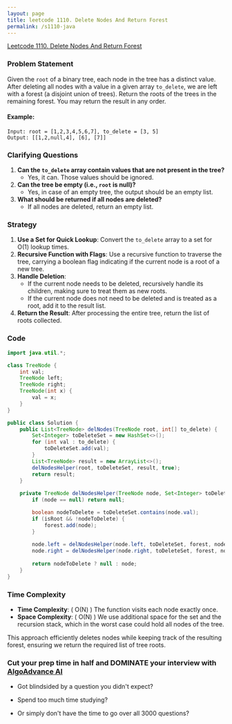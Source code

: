 ```yaml
---
layout: page
title: leetcode 1110. Delete Nodes And Return Forest
permalink: /s1110-java
---
```

[Leetcode 1110. Delete Nodes And Return Forest](https://algoadvance.github.io/algoadvance/l1110)
### Problem Statement
Given the `root` of a binary tree, each node in the tree has a distinct value. After deleting all nodes with a value in a given array `to_delete`, we are left with a forest (a disjoint union of trees). Return the roots of the trees in the remaining forest. You may return the result in any order.

#### Example:
```
Input: root = [1,2,3,4,5,6,7], to_delete = [3, 5]
Output: [[1,2,null,4], [6], [7]]
```

### Clarifying Questions
1. **Can the `to_delete` array contain values that are not present in the tree?**
   - Yes, it can. Those values should be ignored.
2. **Can the tree be empty (i.e., `root` is null)?**
   - Yes, in case of an empty tree, the output should be an empty list.
3. **What should be returned if all nodes are deleted?**
   - If all nodes are deleted, return an empty list.

### Strategy
1. **Use a Set for Quick Lookup**: Convert the `to_delete` array to a set for O(1) lookup times.
2. **Recursive Function with Flags**: Use a recursive function to traverse the tree, carrying a boolean flag indicating if the current node is a root of a new tree.
3. **Handle Deletion**:
   - If the current node needs to be deleted, recursively handle its children, making sure to treat them as new roots.
   - If the current node does not need to be deleted and is treated as a root, add it to the result list.
4. **Return the Result**: After processing the entire tree, return the list of roots collected.

### Code
```java
import java.util.*;

class TreeNode {
    int val;
    TreeNode left;
    TreeNode right;
    TreeNode(int x) {
        val = x;
    }
}

public class Solution {
    public List<TreeNode> delNodes(TreeNode root, int[] to_delete) {
        Set<Integer> toDeleteSet = new HashSet<>();
        for (int val : to_delete) {
            toDeleteSet.add(val);
        }
        List<TreeNode> result = new ArrayList<>();
        delNodesHelper(root, toDeleteSet, result, true);
        return result;
    }
    
    private TreeNode delNodesHelper(TreeNode node, Set<Integer> toDeleteSet, List<TreeNode> forest, boolean isRoot) {
        if (node == null) return null;

        boolean nodeToDelete = toDeleteSet.contains(node.val);
        if (isRoot && !nodeToDelete) {
            forest.add(node);
        }
        
        node.left = delNodesHelper(node.left, toDeleteSet, forest, nodeToDelete);
        node.right = delNodesHelper(node.right, toDeleteSet, forest, nodeToDelete);
        
        return nodeToDelete ? null : node;
    }
}
```

### Time Complexity
- **Time Complexity**: \( O(N) \)
  The function visits each node exactly once.
- **Space Complexity**: \( O(N) \)
  We use additional space for the set and the recursion stack, which in the worst case could hold all nodes of the tree.

This approach efficiently deletes nodes while keeping track of the resulting forest, ensuring we return the required list of tree roots.


### Cut your prep time in half and DOMINATE your interview with [AlgoAdvance AI](https://algoAdvance.com)

- Got blindsided by a question you didn't expect?

- Spend too much time studying?

- Or simply don't have the time to go over all 3000 questions?

